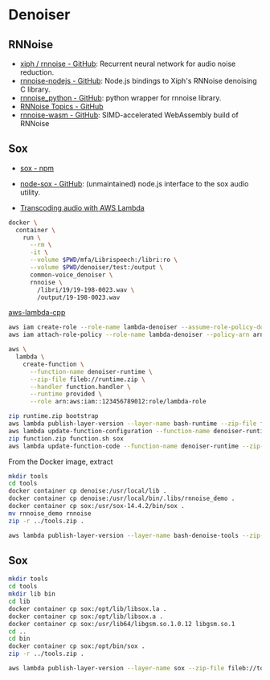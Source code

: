 # Denoiser

## RNNoise
* [xiph / rnnoise - GitHub](https://github.com/xiph/rnnoise): Recurrent neural network for audio noise reduction.
* [rnnoise-nodejs - GitHub](https://github.com/cedrickchee/rnnoise-nodejs): Node.js bindings to Xiph's RNNoise denoising C library.
* [rnnoise_python - GitHub](https://github.com/Shb742/rnnoise_python): python wrapper for rnnoise library.
* [RNNoise Topics - GitHub](https://github.com/topics/rnnoise)
* [rnnoise-wasm - GitHub](https://github.com/shiguredo/rnnoise-wasm): SIMD-accelerated WebAssembly build of RNNoise

## Sox
* [sox - npm](https://www.npmjs.com/package/sox)
* [node-sox - GitHub](https://github.com/andrewrk/node-sox): (unmaintained) node.js interface to the sox audio utility.

* [Transcoding audio with AWS Lambda](https://blog.danillouz.dev/transcoding-audio-with-aws-lambda/)

```bash
docker \
  container \
    run \
      --rm \
      -it \
      --volume $PWD/mfa/Librispeech:/libri:ro \
      --volume $PWD/denoiser/test:/output \
      common-voice_denoiser \
      rnnoise \
        /libri/19/19-198-0023.wav \
        /output/19-198-0023.wav
```


[aws-lambda-cpp](https://github.com/awslabs/aws-lambda-cpp)
```bash
aws iam create-role --role-name lambda-denoiser --assume-role-policy-document file://trust-policy.json
aws iam attach-role-policy --role-name lambda-denoiser --policy-arn arn:aws:iam::aws:policy/service-role/AWSLambdaBasicExecutionRole
```
```bash
aws \
  lambda \
    create-function \
      --function-name denoiser-runtime \
      --zip-file fileb://runtime.zip \
      --handler function.handler \
      --runtime provided \
      --role arn:aws:iam::123456789012:role/lambda-role
```


```bash
zip runtime.zip bootstrap
aws lambda publish-layer-version --layer-name bash-runtime --zip-file fileb://runtime.zip
aws lambda update-function-configuration --function-name denoiser-runtime  --layers arn:aws:lambda:ca-central-1:194183794986:layer:bash-runtime:1
zip function.zip function.sh sox
aws lambda update-function-code --function-name denoiser-runtime --zip-file fileb://function.zip
```


From the Docker image, extract
```bash
mkdir tools
cd tools
docker container cp denoise:/usr/local/lib .
docker container cp denoise:/usr/local/bin/.libs/rnnoise_demo .
docker container cp sox:/usr/sox-14.4.2/bin/sox .
mv rnnoise_demo rnnoise
zip -r ../tools.zip .
```
```bash
aws lambda publish-layer-version --layer-name bash-denoise-tools --zip-file fileb://tools.zip
```

## Sox
```bash
mkdir tools
cd tools
mkdir lib bin
cd lib
docker container cp sox:/opt/lib/libsox.la .
docker container cp sox:/opt/lib/libsox.a .
docker container cp sox:/usr/lib64/libgsm.so.1.0.12 libgsm.so.1
cd ..
cd bin
docker container cp sox:/opt/bin/sox .
zip -r ../tools.zip .
```
```bash
aws lambda publish-layer-version --layer-name sox --zip-file fileb://tools.zip
```
